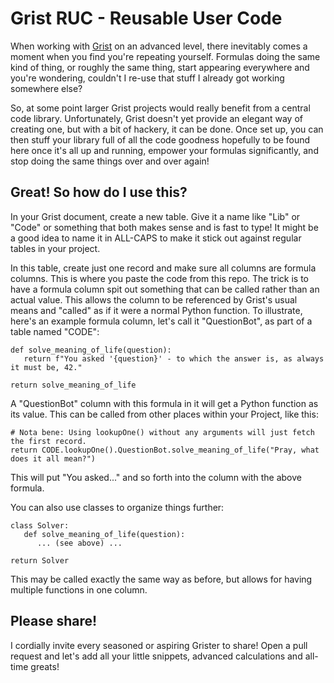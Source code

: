 # Grist RUC - Reusable User Code
When working with [Grist](https://www.getgrist.com) on an advanced level, there inevitably comes a moment when you find you're repeating yourself. Formulas doing the same kind of thing, or roughly the same thing, start appearing everywhere and you're wondering, couldn't I re-use that stuff I already got working somewhere else?

So, at some point larger Grist projects would really benefit from a central code library. Unfortunately, Grist doesn't yet provide an elegant way of creating one, but with a bit of hackery, it can be done. Once set up, you can then stuff your library full of all the code goodness hopefully to be found here once it's all up and running, empower your formulas significantly, and stop doing the same things over and over again!

## Great! So how do I use this?
In your Grist document, create a new table. Give it a name like "Lib" or "Code" or something that both makes sense and is fast to type! It might be a good idea to name it in ALL-CAPS to make it stick out against regular tables in your project.

In this table, create just one record and make sure all columns are formula columns. This is where you paste the code from this repo. The trick is to have a formula column spit out something that can be called rather than an actual value. This allows the column to be referenced by Grist's usual means and "called" as if it were a normal Python function. To illustrate, here's an example formula column, let's call it "QuestionBot", as part of a table named "CODE":
```
def solve_meaning_of_life(question):
   return f"You asked '{question}' - to which the answer is, as always it must be, 42."

return solve_meaning_of_life
```
A "QuestionBot" column with this formula in it will get a Python function as its value. This can be called from other places within your Project, like this:
```
# Nota bene: Using lookupOne() without any arguments will just fetch the first record.
return CODE.lookupOne().QuestionBot.solve_meaning_of_life("Pray, what does it all mean?")
```
This will put "You asked..." and so forth into the column with the above formula.

You can also use classes to organize things further:
```
class Solver:
   def solve_meaning_of_life(question):
      ... (see above) ...

return Solver
```
This may be called exactly the same way as before, but allows for having multiple functions in one column.

## Please share!
I cordially invite every seasoned or aspiring Grister to share! Open a pull request and let's add all your little snippets, advanced calculations and all-time greats!
